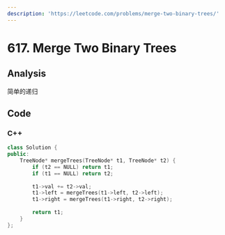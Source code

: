 ```yaml
---
description: 'https://leetcode.com/problems/merge-two-binary-trees/'
---
```


# 617. Merge Two Binary Trees

## Analysis

简单的递归

## Code

### C++ 

```cpp
class Solution {
public:
    TreeNode* mergeTrees(TreeNode* t1, TreeNode* t2) {
        if (t2 == NULL) return t1;
        if (t1 == NULL) return t2;
        
        t1->val += t2->val;
        t1->left = mergeTrees(t1->left, t2->left);
        t1->right = mergeTrees(t1->right, t2->right);
        
        return t1;
    }
};
```

